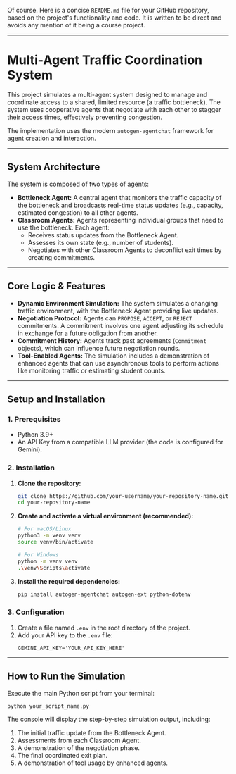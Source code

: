 Of course. Here is a concise `README.md` file for your GitHub repository, based on the project's functionality and code. It is written to be direct and avoids any mention of it being a course project.

-----

# Multi-Agent Traffic Coordination System

This project simulates a multi-agent system designed to manage and coordinate access to a shared, limited resource (a traffic bottleneck). The system uses cooperative agents that negotiate with each other to stagger their access times, effectively preventing congestion.

The implementation uses the modern `autogen-agentchat` framework for agent creation and interaction.

-----

## System Architecture

The system is composed of two types of agents:

  * **Bottleneck Agent:** A central agent that monitors the traffic capacity of the bottleneck and broadcasts real-time status updates (e.g., capacity, estimated congestion) to all other agents.
  * **Classroom Agents:** Agents representing individual groups that need to use the bottleneck. Each agent:
      * Receives status updates from the Bottleneck Agent.
      * Assesses its own state (e.g., number of students).
      * Negotiates with other Classroom Agents to deconflict exit times by creating commitments.

-----

## Core Logic & Features

  * **Dynamic Environment Simulation:** The system simulates a changing traffic environment, with the Bottleneck Agent providing live updates.
  * **Negotiation Protocol:** Agents can `PROPOSE`, `ACCEPT`, or `REJECT` commitments. A commitment involves one agent adjusting its schedule in exchange for a future obligation from another.
  * **Commitment History:** Agents track past agreements (`Commitment` objects), which can influence future negotiation rounds.
  * **Tool-Enabled Agents:** The simulation includes a demonstration of enhanced agents that can use asynchronous tools to perform actions like monitoring traffic or estimating student counts.

-----

## Setup and Installation

### 1\. Prerequisites

  * Python 3.9+
  * An API Key from a compatible LLM provider (the code is configured for Gemini).

### 2\. Installation

1.  **Clone the repository:**

    ```bash
    git clone https://github.com/your-username/your-repository-name.git
    cd your-repository-name
    ```

2.  **Create and activate a virtual environment (recommended):**

    ```bash
    # For macOS/Linux
    python3 -m venv venv
    source venv/bin/activate

    # For Windows
    python -m venv venv
    .\venv\Scripts\activate
    ```

3.  **Install the required dependencies:**

    ```bash
    pip install autogen-agentchat autogen-ext python-dotenv
    ```

### 3\. Configuration

1.  Create a file named `.env` in the root directory of the project.
2.  Add your API key to the `.env` file:
    ```
    GEMINI_API_KEY='YOUR_API_KEY_HERE'
    ```

-----

## How to Run the Simulation

Execute the main Python script from your terminal:

```bash
python your_script_name.py
```

The console will display the step-by-step simulation output, including:

1.  The initial traffic update from the Bottleneck Agent.
2.  Assessments from each Classroom Agent.
3.  A demonstration of the negotiation phase.
4.  The final coordinated exit plan.
5.  A demonstration of tool usage by enhanced agents.